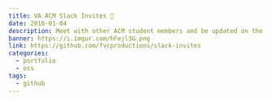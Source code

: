 ```yaml
---
title: VA ACM Slack Invites 👥
date: 2016-01-04
description: Meet with other ACM student members and be updated on the latest announcements to get more involved in the local tech community.
banner: https://i.imgur.com/hFejl3G.png
link: https://github.com/fvcproductions/slack-invites
categories:
  - portfolio
  - oss
tags:
  - github
---
```

